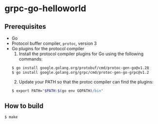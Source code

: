 # grpc-go-helloworld

## Prerequisites

- Go
- Protocol buffer compiler, `protoc`, version 3
- Go plugins for the protocol compiler
  1. Install the protocol compiler plugins for Go using the following commands:
    ```sh
    $ go install google.golang.org/protobuf/cmd/protoc-gen-go@v1.28
    $ go install google.golang.org/grpc/cmd/protoc-gen-go-grpc@v1.2
    ```
  2. Update your PATH so that the protoc compiler can find the plugins:
    ```sh
    $ export PATH="$PATH:$(go env GOPATH)/bin"
    ```

## How to build

```sh
$ make
```
